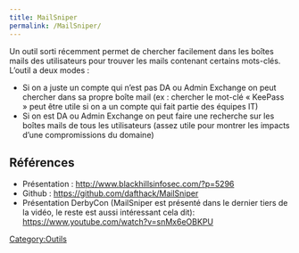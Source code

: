 ```yaml
---
title: MailSniper
permalink: /MailSniper/
---
```


Un outil sorti récemment permet de chercher facilement dans les boîtes mails des utilisateurs pour trouver les mails contenant certains mots-clés. L’outil a deux modes :

-   Si on a juste un compte qui n’est pas DA ou Admin Exchange on peut chercher dans sa propre boîte mail (ex : chercher le mot-clé « KeePass » peut être utile si on a un compte qui fait partie des équipes IT)
-   Si on est DA ou Admin Exchange on peut faire une recherche sur les boîtes mails de tous les utilisateurs (assez utile pour montrer les impacts d’une compromissions du domaine)

Références
----------

-   Présentation : <http://www.blackhillsinfosec.com/?p=5296>
-   Github : <https://github.com/dafthack/MailSniper>
-   Présentation DerbyCon (MailSniper est présenté dans le dernier tiers de la vidéo, le reste est aussi intéressant cela dit): <https://www.youtube.com/watch?v=snMx6eOBKPU>

[Category:Outils](/Category:Outils "wikilink")